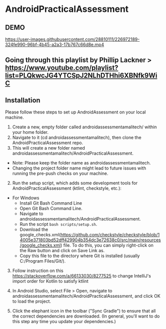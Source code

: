 ﻿# AndroidPracticalAssessment
## DEMO 
https://user-images.githubusercontent.com/28810111/226972189-324fe990-96bf-4b45-a2a3-17b767c66d8e.mp4

## Going through this playlist by Phillip Lackner > https://www.youtube.com/playlist?list=PLQkwcJG4YTCSpJ2NLhDTHhi6XBNfk9WiC

## Installation
Please follow these steps to set up AndroidAssessment on your local machine.
1. Create a new, empty folder called androidassessmentamalitech/ within your home folder.
2. Navigate to it (cd androidassessmentamalitech), then clone the AndroidPracticalAssessment repo.
3. This will create a new folder named androidassessmentamalitech/AndroidPracticalAssessment.

- Note: Please keep the folder name as androidassessmentamalitech.
- Changing the project folder name might lead to future issues with running the pre-push checks on your machine.

2. Run the setup script, which adds some development tools for AndroidPracticalAssessment (ktlint, checkstyle, etc.):
-  For Windows
    - Install Git Bash Command Line
    - Open Git Bash Command Line.
    - Navigate to androidassessmentamalitech/AndroidPracticalAssessment.
    - Run the script ``` bash scripts/setup.sh ```.
    - Download the google_checks.xml(https://github.com/checkstyle/checkstyle/blob/14005e371803bd52dff429904b354dc3e72638c0/src/main/resources/google_checks.xml) file. To do this, you can simply right-click on the Raw button and click on Save Link as.
    - Copy this file to the directory where Git is installed (usually C:/Program Files/Git/).

3. Follow instruction on this https://stackoverflow.com/a/66133030/8277525 to change IntelliJ's import order for Kotlin to satisfy ktlint

4. In Android Studio, select File > Open, navigate to androidassessmentamalitech/AndroidPracticalAssessment, and click OK to load the project.

5. Click the elephant icon in the toolbar ("Sync Gradle") to ensure that all the correct dependencies are downloaded. (In general, you'll want to do this step any time you update your dependencies.)
